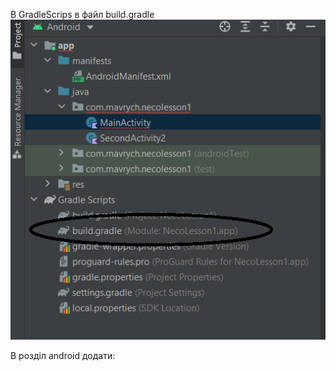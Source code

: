 В GradleScrips в файл build.gradle
![alt text](pictures/004-1.png)

В розділ android додати:
```gradle

```